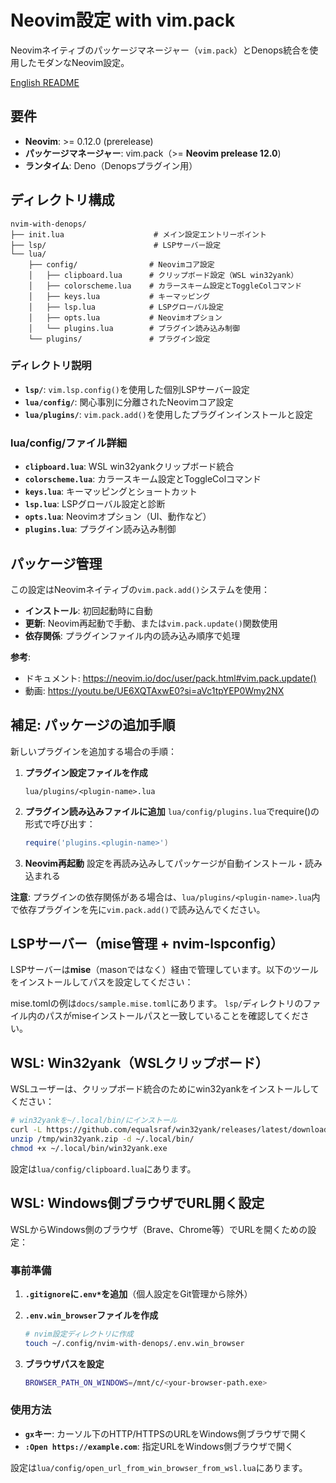 # Neovim設定 with vim.pack

Neovimネイティブのパッケージマネージャー（`vim.pack`）とDenops統合を使用したモダンなNeovim設定。

[English README](docs/README.en.md)

## 要件

- **Neovim**: >= 0.12.0 (prerelease)
- **パッケージマネージャー**: vim.pack（>= **Neovim prelease 12.0**)
- **ランタイム**: Deno（Denopsプラグイン用）

## ディレクトリ構成

```
nvim-with-denops/
├── init.lua                    # メイン設定エントリーポイント
├── lsp/                        # LSPサーバー設定
└── lua/
    ├── config/                # Neovimコア設定
    │   ├── clipboard.lua      # クリップボード設定（WSL win32yank）
    │   ├── colorscheme.lua    # カラースキーム設定とToggleColコマンド
    │   ├── keys.lua           # キーマッピング
    │   ├── lsp.lua            # LSPグローバル設定
    │   ├── opts.lua           # Neovimオプション
    │   └── plugins.lua        # プラグイン読み込み制御
    └── plugins/               # プラグイン設定
```

### ディレクトリ説明

- **`lsp/`**: `vim.lsp.config()`を使用した個別LSPサーバー設定
- **`lua/config/`**: 関心事別に分離されたNeovimコア設定
- **`lua/plugins/`**: `vim.pack.add()`を使用したプラグインインストールと設定

### lua/config/ファイル詳細

- **`clipboard.lua`**: WSL win32yankクリップボード統合
- **`colorscheme.lua`**: カラースキーム設定とToggleColコマンド
- **`keys.lua`**: キーマッピングとショートカット
- **`lsp.lua`**: LSPグローバル設定と診断
- **`opts.lua`**: Neovimオプション（UI、動作など）
- **`plugins.lua`**: プラグイン読み込み制御

## パッケージ管理
この設定はNeovimネイティブの`vim.pack.add()`システムを使用：

- **インストール**: 初回起動時に自動
- **更新**: Neovim再起動で手動、または`vim.pack.update()`関数使用
- **依存関係**: プラグインファイル内の読み込み順序で処理

**参考**:
- ドキュメント: https://neovim.io/doc/user/pack.html#vim.pack.update()
- 動画: https://youtu.be/UE6XQTAxwE0?si=aVc1tpYEP0Wmy2NX

## 補足: パッケージの追加手順

新しいプラグインを追加する場合の手順：

1. **プラグイン設定ファイルを作成**
   ```
   lua/plugins/<plugin-name>.lua
   ```

2. **プラグイン読み込みファイルに追加**
   `lua/config/plugins.lua`でrequire()の形式で呼び出す：
   ```lua
   require('plugins.<plugin-name>')
   ```

3. **Neovim再起動**
   設定を再読み込みしてパッケージが自動インストール・読み込まれる

**注意**: プラグインの依存関係がある場合は、`lua/plugins/<plugin-name>.lua`内で依存プラグインを先に`vim.pack.add()`で読み込んでください。

## LSPサーバー（mise管理 + nvim-lspconfig）
LSPサーバーは**mise**（masonではなく）経由で管理しています。以下のツールをインストールしてパスを設定してください：

mise.tomlの例は`docs/sample.mise.toml`にあります。
`lsp/`ディレクトリのファイル内のパスがmiseインストールパスと一致していることを確認してください。

## WSL: Win32yank（WSLクリップボード）
WSLユーザーは、クリップボード統合のためにwin32yankをインストールしてください：

```bash
# win32yankを~/.local/bin/にインストール
curl -L https://github.com/equalsraf/win32yank/releases/latest/download/win32yank-x64.zip -o /tmp/win32yank.zip
unzip /tmp/win32yank.zip -d ~/.local/bin/
chmod +x ~/.local/bin/win32yank.exe
```

設定は`lua/config/clipboard.lua`にあります。

## WSL: Windows側ブラウザでURL開く設定

WSLからWindows側のブラウザ（Brave、Chrome等）でURLを開くための設定：

### 事前準備

1. **`.gitignore`に`.env*`を追加**（個人設定をGit管理から除外）

2. **`.env.win_browser`ファイルを作成**
   ```bash
   # nvim設定ディレクトリに作成
   touch ~/.config/nvim-with-denops/.env.win_browser
   ```

3. **ブラウザパスを設定**
   ```bash
   BROWSER_PATH_ON_WINDOWS=/mnt/c/<your-browser-path.exe>
   ```

### 使用方法

- **`gx`キー**: カーソル下のHTTP/HTTPSのURLをWindows側ブラウザで開く
- **`:Open https://example.com`**: 指定URLをWindows側ブラウザで開く

設定は`lua/config/open_url_from_win_browser_from_wsl.lua`にあります。
